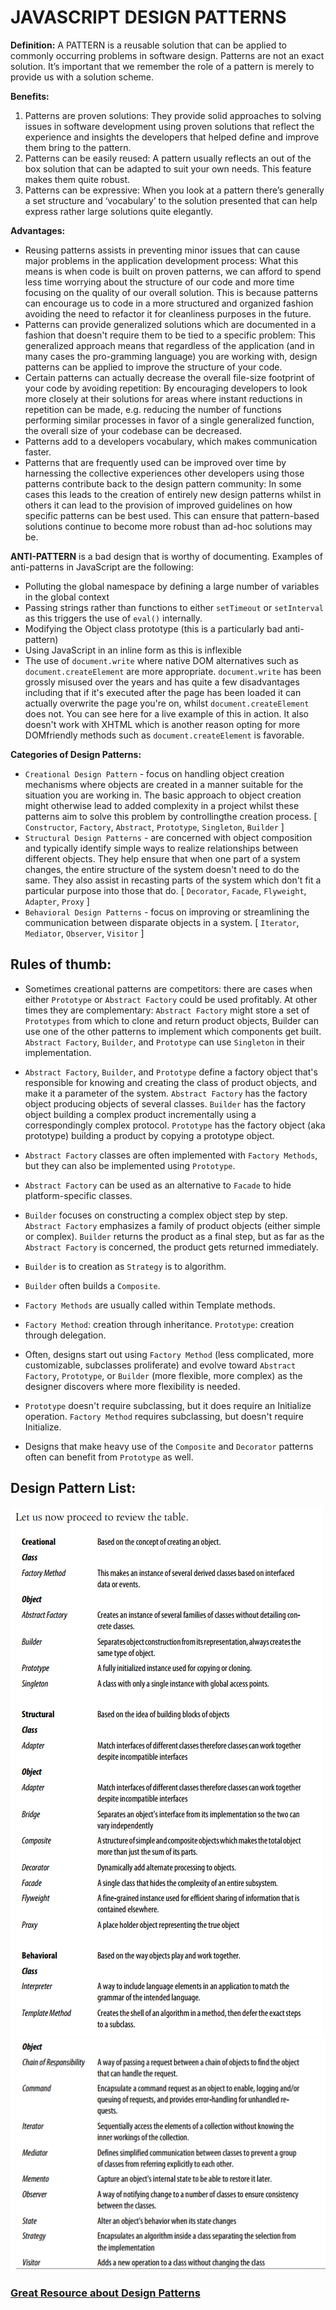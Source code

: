 # JAVASCRIPT DESIGN PATTERNS

**Definition:**
A PATTERN is a reusable solution that can be applied to commonly occurring problems in software design.
Patterns are not an exact solution. It’s important that we remember the role of a pattern
    is merely to provide us with a solution scheme.

**Benefits:**
1. Patterns are proven solutions:
    They provide solid approaches to solving issues in software development using proven solutions that
    reflect the experience and insights the developers that helped define and improve them bring to the pattern.
2. Patterns can be easily reused:
    A pattern usually reflects an out of the box solution that can be adapted to suit your own needs.
    This feature makes them quite robust.
3. Patterns can be expressive:
    When you look at a pattern there’s generally a set structure and ‘vocabulary’ to the solution
    presented that can help express rather large solutions quite elegantly.

**Advantages:**
* Reusing patterns assists in preventing minor issues that can cause major
    problems in the application development process:
    What this means is when code is built on proven patterns, we can afford to spend less time worrying
    about the structure of our code and more time focusing on the quality of our overall
    solution. This is because patterns can encourage us to code in a more structured
    and organized fashion avoiding the need to refactor it for cleanliness purposes in the future.
* Patterns can provide generalized solutions which are documented in a fashion
    that doesn't require them to be tied to a specific problem:
    This generalized approach means that regardless of the application
    (and in many cases the pro-gramming language) you are working with,
    design patterns can be applied to improve the structure of your code.
* Certain patterns can actually decrease the overall file-size footprint of your
    code by avoiding repetition:
    By encouraging developers to look more closely at
    their solutions for areas where instant reductions in repetition can be made, e.g.
    reducing the number of functions performing similar processes in favor of a single
    generalized function, the overall size of your codebase can be decreased.
* Patterns add to a developers vocabulary, which makes communication faster.
* Patterns that are frequently used can be improved over time by harnessing
    the collective experiences other developers using those patterns contribute
    back to the design pattern community:
    In some cases this leads to the creation of entirely new design patterns whilst
    in others it can lead to the provision of improved guidelines on how specific
    patterns can be best used. This can ensure that pattern-based solutions continue
    to become more robust than ad-hoc solutions may be.

**ANTI-PATTERN** is a bad design that is worthy of documenting. Examples of anti-patterns in JavaScript are the following:
* Polluting the global namespace by defining a large number of variables in the global context
* Passing strings rather than functions to either `setTimeout` or `setInterval` as this triggers the use of `eval()` internally.
* Modifying the Object class prototype (this is a particularly bad anti-pattern)
* Using JavaScript in an inline form as this is inflexible
* The use of `document.write` where native DOM alternatives such as `document.createElement`
    are more appropriate. `document.write` has been grossly misused over
    the years and has quite a few disadvantages including that if it's executed after the
    page has been loaded it can actually overwrite the page you're on, whilst `document.createElement`
    does not. You can see here for a live example of this in action.
    It also doesn't work with XHTML which is another reason opting for more DOMfriendly
    methods such as `document.createElement` is favorable.

**Categories of Design Patterns:**
* `Creational Design Pattern` -  focus on handling object creation mechanisms where objects
    are created in a manner suitable for the situation you are working in. The basic approach
    to object creation might otherwise lead to added complexity in a project whilst these
    patterns aim to solve this problem by controllingthe creation process.
    [ `Constructor`, `Factory`, `Abstract`, `Prototype`, `Singleton`, `Builder` ]
* `Structural Design Patterns` - are concerned with object composition and typically identify simple
    ways to realize relationships between different objects. They help ensure that when one
    part of a system changes, the entire structure of the system doesn't need to do the same.
    They also assist in recasting parts of the system which don't fit a particular purpose
    into those that do.
    [  `Decorator`, `Facade`, `Flyweight`, `Adapter`, `Proxy` ]
* `Behavioral Design Patterns` - focus on improving or streamlining the communication between
    disparate objects in a system.
    [ `Iterator`, `Mediator`, `Observer`, `Visitor` ]

## Rules of thumb:
* Sometimes creational patterns are competitors: there are cases when either `Prototype` or `Abstract Factory` could be used profitably. At other times they are complementary: `Abstract Factory` might store a set of `Prototypes` from which to clone and return product objects, Builder can use one of the other patterns to implement which components get built. `Abstract Factory`, `Builder`, and `Prototype` can use `Singleton` in their implementation.

* `Abstract Factory`, `Builder`, and `Prototype` define a factory object that's responsible for knowing and creating the class of product objects, and make it a parameter of the system. `Abstract Factory` has the factory object producing objects of several classes. `Builder` has the factory object building a complex product incrementally using a correspondingly complex protocol. `Prototype` has the factory object (aka prototype) building a product by copying a prototype object.

* `Abstract Factory` classes are often implemented with `Factory Methods`, but they can also be implemented using `Prototype`.

* `Abstract Factory` can be used as an alternative to `Facade` to hide platform-specific classes.

* `Builder` focuses on constructing a complex object step by step. `Abstract Factory` emphasizes a family of product objects (either simple or complex). `Builder` returns the product as a final step, but as far as the `Abstract Factory` is concerned, the product gets returned immediately.

* `Builder` is to creation as `Strategy` is to algorithm.

* `Builder` often builds a `Composite`.

* `Factory Methods` are usually called within Template methods.

* `Factory Method`: creation through inheritance. `Prototype`: creation through delegation.

* Often, designs start out using `Factory Method` (less complicated, more customizable, subclasses proliferate) and evolve toward `Abstract Factory`, `Prototype`, or `Builder` (more flexible, more complex) as the designer discovers where more flexibility is needed.

* `Prototype` doesn't require subclassing, but it does require an Initialize operation. `Factory Method` requires subclassing, but doesn't require Initialize.

* Designs that make heavy use of the `Composite` and `Decorator` patterns often can benefit from `Prototype` as well.

## Design Pattern List:
![Image of Overview Table](./images/Overview01.png)
![Image of Overview Table](./images/Overview02.png)

### [Great Resource about Design Patterns](https://sourcemaking.com/design_patterns)